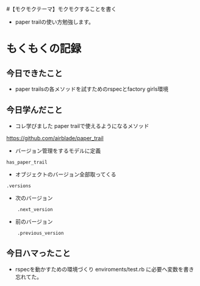 #【モクモクテーマ】モクモクすることを書く
* paper trailの使い方勉強します。

# もくもくの記録
## 今日できたこと
* paper trailsの各メソッドを試すためのrspecとfactory girls環境

## 今日学んだこと
* コレ学びました
paper trailで使えるようになるメソッド

https://github.com/airblade/paper_trail

* バージョン管理をするモデルに定義
```
has_paper_trail
```

* オブジェクトのバージョン全部取ってくる
```
.versions
```

* 次のバージョン
```
    .next_version
```

* 前のバージョン
```
    .previous_version
```

## 今日ハマったこと
* rspecを動かすための環境づくり
   enviroments/test.rb
に必要へ変数を書き忘れてた。
